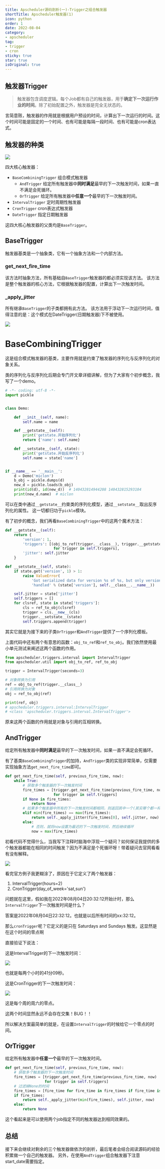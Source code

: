 ```yaml
---
title: Apscheduler源码剖析(一)-Trigger之组合触发器
shortTitle: Apscheduler触发器(1)
icon: python
order: 1
date: 2022-08-04
category:
- apscheduler
tag:
- trigger
- cron
sticky: true
star: true
isOriginal: true
---
```


## 触发器Trigger

> 触发器包含调度逻辑。每个Job都有自己的触发器，用于**确定下一次运行作业的时间**。除了初始配置之外，触发器是完全无状态的。

言简意赅，触发器的作用就是根据用户预设的时间，计算出下一次运行的时间。这个时间可能是固定的一个时间、也有可能是每隔一段时间、也有可能是cron表达式。

## 触发器的种类

![](https://miclon-job.oss-cn-hangzhou.aliyuncs.com/img/20220804204113.png)

四大核心触发器：
- `BaseCombiningTrigger` 组合模式触发器
  - `AndTrigger` 给定所有触发器中**同时满足**最早的下一次触发时间，如果一直不满足会死循环。
  - `OrTrigger` 给定所有触发器中**任意一个**最早的下一次触发时间。
- `IntervalTrigger` 定时周期性触发器
- `CronTrigger` cron表达式触发器
- `DateTrigger` 指定日期触发器

这四大核心触发器的父类均是`BaseTrigger`。

## BaseTrigger

触发器基类是一个抽象类，它有一个抽象方法和一个内部方法。

### get_next_fire_time

该方法时抽象方法，所有基础自`BaseTrigger`触发器的都必须实现该方法。
该方法是整个触发器的核心方法，它根据触发器的配置，计算出下一次触发时间。

### _apply_jitter

所有继承`BaseTrigger`的子类都拥有此方法。
该方法用于浮动下一次运行时间，值得注意的是：这个模式在DateTrigger(日期触发器)下不被使用。

![](https://miclon-job.oss-cn-hangzhou.aliyuncs.com/img/20220804213637.png)


# BaseCombiningTrigger

这是组合模式触发器的基类，主要作用就是约束了触发器的序列化与反序列化的对象关系。

类的序列化与反序列化后期会专门开文章详细讲解，但为了大家有个初步概念，我写了一个demo。

```python
# -*- coding: utf-8 -*-
import pickle


class Demo:

    def __init__(self, name):
        self.name = name

    def __getstate__(self):
        print('getstate.开始序列化')
        return {'name': self.name}

    def __setstate__(self, state):
        print('getstate.开始反序列化')
        self.name = state['name']


if __name__ == '__main__':
    d = Demo('miclon')
    b_obj = pickle.dumps(d)
    new_d = pickle.loads(b_obj)
    print(id(d), id(new_d))  # 140432814944208 140432815293104
    print(new_d.name)  # miclon
```

可以在类中通过`__getstate__`约束类的序列化模型，通过`__setstate__`取出反序列化的属性。
这一切都归功于`pickle`模块。

有了初步的概念，我们再看`BaseCombiningTrigger`中的这两个魔术方法：

```python
def __getstate__(self):
    return {
        'version': 1,
        'triggers': [(obj_to_ref(trigger.__class__), trigger.__getstate__())
                      for trigger in self.triggers],
        'jitter': self.jitter
    }

def __setstate__(self, state):
    if state.get('version', 1) > 1:
        raise ValueError(
            'Got serialized data for version %s of %s, but only versions up to 1 can be '
            'handled' % (state['version'], self.__class__.__name__))

    self.jitter = state['jitter']
    self.triggers = []
    for clsref, state in state['triggers']:
        cls = ref_to_obj(clsref)
        trigger = cls.__new__(cls)
        trigger.__setstate__(state)
        self.triggers.append(trigger)
```

其实它就是为接下来的子类`OrTrigger`和`AndTrigger`提供了一个序列化模板。

上面代码中还有两个有意思的函数：`obj_to_ref`和`ref_to_obj`。我们依然使用最小单元测试来阐述这两个函数的作用。

```python
from apscheduler.triggers.interval import IntervalTrigger
from apscheduler.util import obj_to_ref, ref_to_obj

trigger = IntervalTrigger(seconds=3)

# 对象转换为引用
ref = obj_to_ref(trigger.__class__)
# 引用转换为对象
obj = ref_to_obj(ref)

print(ref, obj)
# apscheduler.triggers.interval:IntervalTrigger 
# <class 'apscheduler.triggers.interval.IntervalTrigger'>
```

原来这两个函数的作用就是对象与引用的互相转换。

## AndTrigger

给定所有触发器中**同时满足**最早的下一次触发时间，如果一直不满足会死循环。

有了基类`BaseCombiningTrigger`的加持，`AndTrigger`类的实现非常简单，仅需要实现抽象方法`get_next_fire_time`即可。

```python
def get_next_fire_time(self, previous_fire_time, now):
    while True:
        # 获取多个触发器的下一次触发时间
        fire_times = [trigger.get_next_fire_time(previous_fire_time, now)
                      for trigger in self.triggers]
        if None in fire_times:
            return None
        # 如果多个触发器中所有的下一次触发时间都相同，则返回其中一个(其实哪个都一样，因为都行相同了)
        elif min(fire_times) == max(fire_times):
            return self._apply_jitter(fire_times[0], self.jitter, now)
        else:
            # 否则，就将now设置为最迟的下一次触发时间，然后继续循环
            now = max(fire_times)
```

初看代码不觉得什么，当我写下注释时脑海中浮现一个疑问？如何保证我提供的多个触发器都能在相同的时间触发？因为不满足是个死循环呀！带着疑问去官网看看有没有解释。

![](https://miclon-job.oss-cn-hangzhou.aliyuncs.com/img/20220804222710.png)

看完官方例子我更糊涂了，原因在于它定义了两个触发器：
1. IntervalTrigger(hours=2)
2. CronTrigger(day_of_week='sat,sun')

问题就在这里，假如我在2022年08月04日20:32:12开始计时，那么`IntervalTrigger`下一次触发时间是什么？

答案是2022年08月04日22:32:12。也就是以后所有时间的xx:32:12。

那么`cronTrigger`呢？它定义的是只在 Saturdays and Sundays 触发。这显然是在这个时间的零点啊

直接验证下说法：

这是IntervalTrigger的下一次触发时间：

![](https://miclon-job.oss-cn-hangzhou.aliyuncs.com/img/20220804224244.png)

也就是每两个小时的41分09秒。

这是CronTrigger的下一次触发时间：

![](https://miclon-job.oss-cn-hangzhou.aliyuncs.com/img/20220804224527.png)

这是每个周的周六的零点。

这两个时间显然永远不会存在交集！BUG！！

所以解决方案最简单的就是，在设置`IntervalTrigger`的时候给它一个零点的时间。

## OrTrigger

给定所有触发器中**任意一个**最早的下一次触发时间。

```python
def get_next_fire_time(self, previous_fire_time, now):
    # 获取多个触发器的下一次触发时间
    fire_times = [trigger.get_next_fire_time(previous_fire_time, now)
                  for trigger in self.triggers]
    # 过滤掉None的时间
    fire_times = [fire_time for fire_time in fire_times if fire_time is not None]
    if fire_times:
        return self._apply_jitter(min(fire_times), self.jitter, now)
    else:
        return None
```

这个看起来是可以使用两个job指定不同的触发器达到相同效果的。

## 总结

接下来会继续对剩余的三个触发器做依次的剖析，最后笔者会结合阅读源码的经验积累做一个自己的触发器。
另外，在使用`AndTrigger`组合触发器下注意start_date需要指定。
